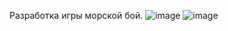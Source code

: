 Разработка игры морской бой.
![image](https://github.com/user-attachments/assets/2ae722de-73e5-4437-8b24-a1414cb95641)
![image](https://github.com/user-attachments/assets/27c80248-c2e3-41e4-a1a8-e802bd23185f)

